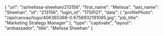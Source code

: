 {
    "url": "\/a\/melissa-sheehan\/213156",
    "first_name": "Melissa",
    "last_name": "Sheehan",
    "id": "213156",
    "login_id": "1759121",
    "data": {
        "profilePhoto": "\/api\/canvas\/logo\/406365368-0.6756932191085.jpg",
        "job_title": "Marketing Strategy Manager"
    },
    "type": "captivate",
    "layout": "ambassador",
    "title": "Melissa Sheehan"
}